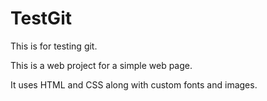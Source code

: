 # TestGit
This is for testing git.

This is a web project for a simple web page.

It uses HTML and CSS along with custom fonts and images.
